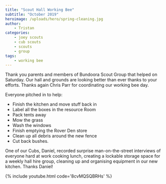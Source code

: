 ```yaml
---
title: "Scout Hall Working Bee"
subtitle: "October 2019"
heroimage: /uploads/hero/spring-cleaning.jpg
author:
    - Tristan
categories:
    - joey scouts
    - cub scouts
    - scouts
    - group
tags:
    - working bee
---
```


Thank you parents and members of Bundoora Scout Group that helped on Saturday. Our hall and grounds are looking better than ever thanks to your efforts. Thanks again Chris Parr for coordinating our working bee day.

Everyone pitched in to help:
 - Finish the kitchen and move stuff back in
 - Label all the boxes in the resource Room
 - Pack tents away
 - Mow the grass
 - Wash the windows
 - Finish emptying the Rover Den store
 - Clean up all debris around the new fence
 - Cut back bushes.

One of our Cubs, Daniel, recorded surprise man-on-the-street interviews of everyone hard at work cooking lunch, creating a lockable storage space for a weekly hall hire group, cleaning up and organising equipment in our new kitchen. Thanks Daniel!

{% include youtube.html code='8cvMQSQBRHs' %}